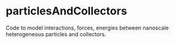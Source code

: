 # particlesAndCollectors

Code to model interactions, forces, energies between nanoscale heterogeneous particles and collectors.
